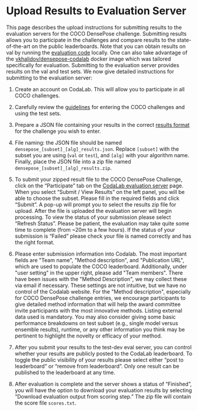 # Upload Results to Evaluation Server

This page describes the upload instructions for submitting results to the
evaluation servers for the COCO DensePose challenge. Submitting results allows
you to participate in the challenges and compare results to the
state-of-the-art on the public leaderboards. Note that you can obtain results
on val by running the
[evaluation code](https://github.com/facebookresearch/DensePose/blob/master/detectron/datasets/densepose_cocoeval.py)
locally. One can also take advantage of the
[vkhalidov/densepose-codalab](https://hub.docker.com/r/vkhalidov/densepose-codalab/)
docker image which was tailored specifically for evaluation.
Submitting to the evaluation server provides results on the val and
test sets. We now give detailed instructions for submitting to the evaluation
server:

1. Create an account on CodaLab. This will allow you to participate in all COCO challenges.

2. Carefully review the [guidelines](http://cocodataset.org/#guidelines) for
entering the COCO challenges and using the test sets.

3. Prepare a JSON file containing your results in the correct
[results format](results_format.md) for the challenge you wish to enter.

4. File naming: the JSON file should be named `densepose_[subset]_[alg]_results.json`.
Replace `[subset]` with the subset you are using (`val` or `test`),
and `[alg]` with your algorithm name. Finally, place the JSON
file into a zip file named `densepose_[subset]_[alg]_results.zip`.

5. To submit your zipped result file to the COCO DensePose Challenge, click on
the “Participate” tab on the
[CodaLab evaluation server](https://competitions.codalab.org/competitions/20660) page.
When you select “Submit / View Results” on the left panel, you will be able to choose
the subset. Please fill in the required fields and click “Submit”. A pop-up will
prompt you to select the results zip file for upload. After the file is uploaded
the evaluation server will begin processing. To view the status of your submission
please select “Refresh Status”. Please be patient, the evaluation may take quite
some time to complete (from ~20m to a few hours). If the status of your submission
is “Failed” please check your file is named correctly and has the right format.

6. Please enter submission information into Codalab. The most important fields
are "Team name", "Method description", and "Publication URL", which are used
to populate the COCO leaderboard. Additionally, under "user setting" in the
upper right, please add "Team members". There have been issues with the
"Method Description", we may collect these via email if necessary. These
settings are not intuitive, but we have no control of the Codalab website.
For the "Method description", especially for COCO DensePose challenge entries,
we encourage participants to give detailed method information that will help
the award committee invite participants with the most innovative methods.
Listing external data used is mandatory. You may also consider giving some
basic performance breakdowns on test subset (e.g., single model versus
ensemble results), runtime, or any other information you think may be pertinent
to highlight the novelty or efficacy of your method.

7. After you submit your results to the test-dev eval server, you can control
whether your results are publicly posted to the CodaLab leaderboard. To toggle
the public visibility of your results please select either “post to leaderboard”
or “remove from leaderboard”. Only one result can be published to the leaderboard
at any time.

8. After evaluation is complete and the server shows a status of “Finished”,
you will have the option to download your evaluation results by selecting
“Download evaluation output from scoring step.” The zip file will contain the
score file `scores.txt`.

